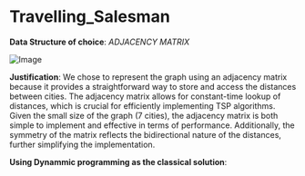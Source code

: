 # Travelling_Salesman

**Data Structure of choice**: _ADJACENCY MATRIX_

![Image](https://github.com/user-attachments/assets/6d362e32-8020-44d3-b221-e458746efd79)

**Justification**:
We chose to represent the graph using an adjacency matrix because it provides a straightforward way to store and access the distances between cities. The adjacency matrix allows for constant-time lookup of distances, which is crucial for efficiently implementing TSP algorithms. Given the small size of the graph (7 cities), the adjacency matrix is both simple to implement and effective in terms of performance. Additionally, the symmetry of the matrix reflects the bidirectional nature of the distances, further simplifying the implementation.


**Using Dynammic programming as the classical solution**:

